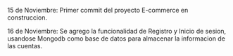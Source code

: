 15 de Noviembre: Primer commit del proyecto E-commerce en construccion.

16 de Noviembre: Se agrego la funcionalidad de Registro y Inicio de sesion, usandose Mongodb como base de datos para almacenar la informacion de las cuentas.
